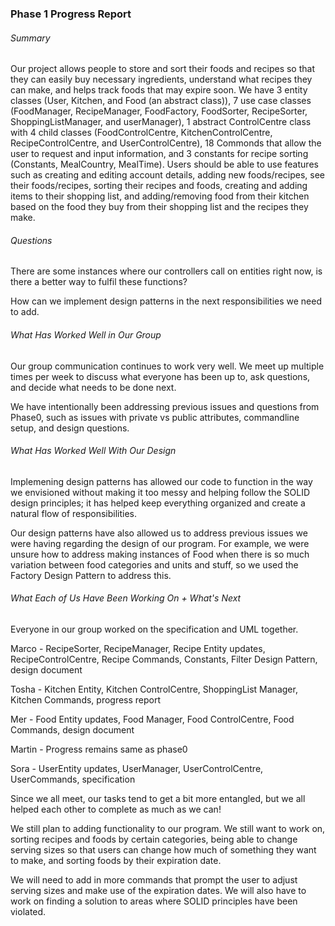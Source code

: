 ### Phase 1 Progress Report

###### Summary

Our project allows people to store and sort their foods and recipes so that they can easily buy necessary ingredients, understand what recipes they can make, and helps track foods that may expire soon. We have 3 entity classes (User, Kitchen, and Food (an abstract class)), 7 use case classes (FoodManager, RecipeManager, FoodFactory, FoodSorter, RecipeSorter, ShoppingListManager, and userManager), 1 abstract ControlCentre class with 4 child classes (FoodControlCentre, KitchenControlCentre, RecipeControlCentre, and UserControlCentre), 18 Commonds that allow the user to request and input information, and 3 constants for recipe sorting (Constants, MealCountry, MealTime). Users should be able to use features such as creating and editing account details, adding new foods/recipes, see their foods/recipes, sorting their recipes and foods, creating and adding items to their shopping list, and adding/removing food from their kitchen based on the food they buy from their shopping list and the recipes they make. 


###### Questions

There are some instances where our controllers call on entities right now, is there a better way to fulfil these functions? 

How can we implement design patterns in the next responsibilities we need to add. 



###### What Has Worked Well in Our Group

Our group communication continues to work very well. We meet up multiple times per week to discuss what everyone has been up to, ask questions, and decide what needs to be 
done next. 

We have intentionally been addressing previous issues and questions from Phase0, such as issues with private vs public attributes, commandline setup, and design questions. 



###### What Has Worked Well With Our Design

Implemening design patterns has allowed our code to function in the way we envisioned without making it too messy and helping follow the SOLID design principles; it has helped keep everything organized and create a natural flow of responsibilities. 

Our design patterns have also allowed us to address previous issues we were having regarding the design of our program. For example, we were unsure how to address making instances of Food when there is so much variation between food categories and units and stuff, so we used the Factory Design Pattern to address this. 



###### What Each of Us Have Been Working On + What's Next

Everyone in our group worked on the specification and UML together. 

Marco - RecipeSorter, RecipeManager, Recipe Entity updates, RecipeControlCentre, Recipe Commands, Constants, Filter Design Pattern, design document

Tosha - Kitchen Entity, Kitchen ControlCentre, ShoppingList Manager, Kitchen Commands, progress report

Mer - Food Entity updates, Food Manager, Food ControlCentre, Food Commands, design document

Martin - Progress remains same as phase0

Sora - UserEntity updates, UserManager, UserControlCentre, UserCommands, specification

Since we all meet, our tasks tend to get a bit more entangled, but we all helped each other to complete as much as we can!

We still plan to adding functionality to our program. We still want to work on, sorting recipes and foods by certain categories, being able to change serving sizes so that users can change how much of something they want to make, and sorting foods by their expiration date. 

We will need to add in more commands that prompt the user to adjust serving sizes and make use of the expiration dates. We will also have to work on finding a solution to areas where SOLID principles have been violated. 
